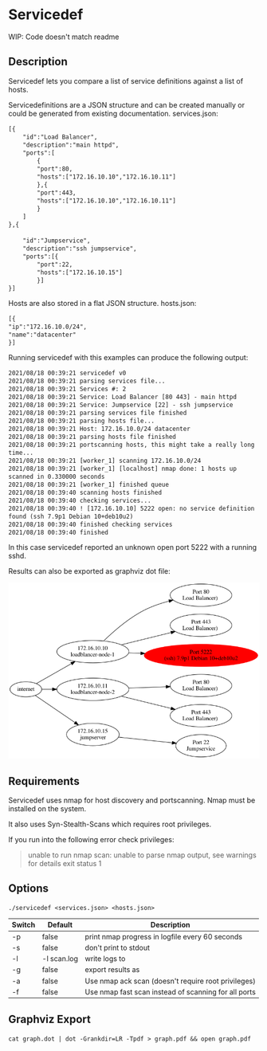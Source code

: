 # Servicedef

WIP: Code doesn't match readme

## Description

Servicedef lets you compare a list of service definitions against a list of hosts.

Servicedefinitions are a JSON structure and can be created manually or could be generated from existing documentation.
services.json:
```
[{
	"id":"Load Balancer",
	"description":"main httpd",
	"ports":[
		{
		"port":80,
		"hosts":["172.16.10.10","172.16.10.11"]
		},{
		"port":443,
		"hosts":["172.16.10.10","172.16.10.11"]
		}
	]
},{

	"id":"Jumpservice",
	"description":"ssh jumpservice",
	"ports":[{
		"port":22,
		"hosts":["172.16.10.15"]
		}]
}]
```

Hosts are also stored in a flat JSON structure.
hosts.json:
```
[{
"ip":"172.16.10.0/24",
"name":"datacenter"
}]
```

Running servicedef with this examples can produce the following output:
```
2021/08/18 00:39:21 servicedef v0
2021/08/18 00:39:21 parsing services file...
2021/08/18 00:39:21 Services #: 2
2021/08/18 00:39:21 Service: Load Balancer [80 443] - main httpd
2021/08/18 00:39:21 Service: Jumpservice [22] - ssh jumpservice
2021/08/18 00:39:21 parsing services file finished
2021/08/18 00:39:21 parsing hosts file...
2021/08/18 00:39:21 Host: 172.16.10.0/24 datacenter
2021/08/18 00:39:21 parsing hosts file finished
2021/08/18 00:39:21 portscanning hosts, this might take a really long time...
2021/08/18 00:39:21 [worker_1] scanning 172.16.10.0/24
2021/08/18 00:39:21 [worker_1] [localhost] nmap done: 1 hosts up scanned in 0.330000 seconds
2021/08/18 00:39:21 [worker_1] finished queue
2021/08/18 00:39:40 scanning hosts finished
2021/08/18 00:39:40 checking services...
2021/08/18 00:39:40 ! [172.16.10.10] 5222 open: no service definition found (ssh 7.9p1 Debian 10+deb10u2)
2021/08/18 00:39:40 finished checking services
2021/08/18 00:39:40 finished
```

In this case servicedef reported an unknown open port 5222 with a running sshd.

Results can also be exported as graphviz dot file:

![Tree view of scan results](doc/example.png)

## Requirements

Servicedef uses nmap for host discovery and portscanning.
Nmap must be installed on the system.

It also uses Syn-Stealth-Scans which requires root privileges.

If you run into the following error check privileges:

> unable to run nmap scan: unable to parse nmap output, see warnings for details exit status 1

## Options

```
./servicedef <services.json> <hosts.json>
```

| Switch | Default | Description |
| --- | --- | --- |
| -p | false | print nmap progress in logfile every 60 seconds
| -s | false | don't print to stdout |
| -l <logfile> | -l scan.log | write logs to <logfile> |
| -g <graphviz dotfile> | false | export results as <grapgviz dotfile> |
| -a | false | Use nmap ack scan (doesn't require root privileges) |
| -f | false | Use nmap fast scan instead of scanning for all ports |

## Graphviz Export
```cat graph.dot | dot -Grankdir=LR -Tpdf > graph.pdf && open graph.pdf```

